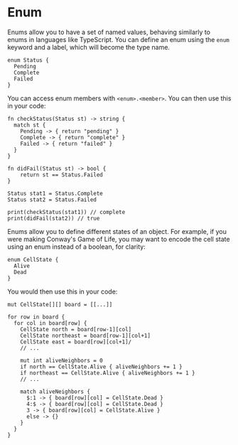 # Enum

Enums allow you to have a set of named values, behaving similarly to enums in languages like TypeScript. You can define an enum using the `enum` keyword and a label, which will become the type name.

```
enum Status {
  Pending
  Complete
  Failed
}
```

You can access enum members with `<enum>.<member>`. You can then use this in your code:

```
fn checkStatus(Status st) -> string {
  match st {
    Pending -> { return "pending" }
    Complete -> { return "complete" }
    Failed -> { return "failed" }
  }
}

fn didFail(Status st) -> bool {
    return st == Status.Failed
}

Status stat1 = Status.Complete
Status stat2 = Status.Failed

print(checkStatus(stat1)) // complete
print(didFail(stat2)) // true
```

Enums allow you to define different states of an object. For example, if you were making Conway's Game of Life, you may want to encode the cell state using an enum instead of a boolean, for clarity:

```
enum CellState {
  Alive
  Dead
}
```

You would then use this in your code:

```
mut CellState[][] board = [[...]]

for row in board {
  for col in board[row] {
    CellState north = board[row-1][col]
    CellState northeast = board[row-1][col+1]
    CellState east = board[row][col+1]/
    // ...

    mut int aliveNeighbors = 0
    if north == CellState.Alive { aliveNeighbors += 1 }
    if northeast == CellState.Alive { aliveNeighbors += 1 }
    // ...

    match aliveNeighbors {
      $:1 -> { board[row][col] = CellState.Dead }
      4:$ -> { board[row][col] = CellState.Dead }
      3 -> { board[row][col] = CellState.Alive }
      else -> {}
    }
  }
}
```
